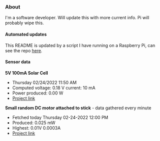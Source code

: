 ### About
I'm a software developer. Will update this with more current info. Pi will probably wipe this.

#### Automated updates
This README is updated by a script I have running on a Raspberry Pi, can see the repo [here](https://github.com/jdc-cunningham/raspi-git-repo-updater).

#### Sensor data
**5V 100mA Solar Cell**
- Thursday 02/24/2022 11:50 AM
- Computed voltage: 0.18 V current: 10 mA
- Power produced: 0.00 W
- [Project link](https://github.com/jdc-cunningham/raspisolarplotter)

**Small random DC motor attached to stick** - data gathered every minute
- Fetched today Thursday 02-24-2022 12:00 PM
- Produced: 0.025 mW
- Highest: 0.01V 0.0003A
- [Project link](https://github.com/jdc-cunningham/turbine-raspi)